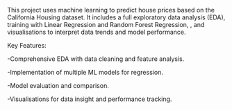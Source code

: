 This project uses machine learning to predict house prices based on the California Housing dataset. It includes a full exploratory data analysis (EDA), training with Linear Regression and Random Forest Regression, , and visualisations to interpret data trends and model performance.

Key Features:

-Comprehensive EDA with data cleaning and feature analysis.

-Implementation of multiple ML models for regression.

-Model evaluation and comparison.

-Visualisations for data insight and performance tracking.
